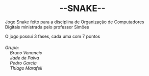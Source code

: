 
<h1 align="center" color="green">--SNAKE--</h1>
<p>Jogo Snake feito para a disciplina de Organização de Computadores Digitais ministrada pelo professor Simões</p>
<p>O jogo possui 3 fases, cada uma com 7 pontos</p>

<h6>Grupo: <br> 
	&nbsp; &nbsp; Bruno Venancio <br> 
    &nbsp; &nbsp; Jade de Paiva <br>
    &nbsp; &nbsp; Pedro Garcia <br> 
    &nbsp; &nbsp; Thiago Marafeli 
</h6>

<br>

